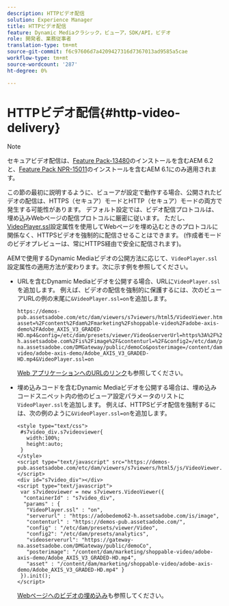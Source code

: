 ```yaml
---
description: HTTPビデオ配信
solution: Experience Manager
title: HTTPビデオ配信
feature: Dynamic Mediaクラシック，ビューア，SDK/API，ビデオ
role: 開発者、業務従事者
translation-type: tm+mt
source-git-commit: f6c97606d7a4209427316d7367013ad9585a5cae
workflow-type: tm+mt
source-wordcount: '287'
ht-degree: 0%

---
```



# HTTPビデオ配信{#http-video-delivery}

>[!NOTE]
>
>セキュアビデオ配信は、[Feature Pack-13480](https://www.adobeaemcloud.com/content/marketplace/marketplaceProxy.html?packagePath=/content/companies/public/adobe/packages/cq620/featurepack/cq-6.2.0-featurepack-13480)のインストールを含むAEM 6.2と、[Feature Pack NPR-15011](https://www.adobeaemcloud.com/content/marketplace/marketplaceProxy.html?packagePath=/content/companies/public/adobe/packages/cq610/featurepack/cq-6.1.0-featurepack-15011)のインストールを含むAEM 6.1にのみ適用されます。

この節の最初に説明するように、ビューアが設定で動作する場合、公開されたビデオの配信は、HTTPS（セキュア）モードとHTTP（セキュア）モードの両方で発生する可能性があります。 デフォルト設定では、ビデオ配信プロトコルは、埋め込みWebページの配信プロトコルに厳密に従います。 ただし、[VideoPlayer.ssl](../../c-html5-s7-aem-asset-viewers/c-html5-mixedmedia-viewer-about/r-html5-mixedmedia-viewer-config-attrib/r-html5-mixedmedia-viewer-config-attrib-videoplayer-ssl.md#reference-df0a29aa8a584cebaaa1c7bb6fab362e)設定属性を使用してWebページを埋め込むときのプロトコルに関係なく、HTTPSビデオを強制的に配信させることはできます。 (作成者モードのビデオプレビューは、常にHTTPS経由で安全に配信されます)。

AEMで使用するDynamic Mediaビデオの公開方法に応じて、`VideoPlayer.ssl`設定属性の適用方法が変わります。次に示す例を参照してください。

* URLを含むDynamic Mediaビデオを公開する場合、URLに`VideoPlayer.ssl`を追加します。 例えば、ビデオの配信を強制的に保護するには、次のビューアURLの例の末尾に`&VideoPlayer.ssl=on`を追加します。

   ```
   https://demos-pub.assetsadobe.com/etc/dam/viewers/s7viewers/html5/VideoViewer.html?asset=%2Fcontent%2Fdam%2Fmarketing%2Fshoppable-video%2Fadobe-axis-demo%2FAdobe_AXIS_V3_GRADED-HD.mp4&config=/etc/dam/presets/viewer/Video&serverUrl=https%3A%2F%2Fadobedemo62-h.assetsadobe.com%2Fis%2Fimage%2F&contenturl=%2F&config2=/etc/dam/presets/analytics&videoserverurl=https://gateway-na.assetsadobe.com/DMGateway/public/demoCo&posterimage=/content/dam/marketing/shoppable-video/adobe-axis-demo/Adobe_AXIS_V3_GRADED-HD.mp4&VideoPlayer.ssl=on
   ```

   [Web アプリケーションへのURLのリンク](https://experienceleague.adobe.com/docs/experience-manager-65/assets/dynamic/linking-urls-to-yourwebapplication.html?lang=en#dynamic)も参照してください。

* 埋め込みコードを含むDynamic Mediaビデオを公開する場合は、埋め込みコードスニペット内の他のビューア設定パラメータのリストに`VideoPlayer.ssl`を追加します。 例えば、HTTPSビデオ配信を強制するには、次の例のように`&VideoPlayer.ssl=on`を追加します。

   ```
   <style type="text/css"> 
    #s7video_div.s7videoviewer{ 
      width:100%;  
      height:auto; 
    } 
   </style> 
   <script type="text/javascript" src="https://demos-pub.assetsadobe.com/etc/dam/viewers/s7viewers/html5/js/VideoViewer.js"></script> 
   <div id="s7video_div"></div> 
   <script type="text/javascript"> 
    var s7videoviewer = new s7viewers.VideoViewer({ 
     "containerId" : "s7video_div", 
     "params" : {  
      "VideoPlayer.ssl" : "on", 
      "serverurl" : "https://adobedemo62-h.assetsadobe.com/is/image", 
      "contenturl" : "https://demos-pub.assetsadobe.com/",  
      "config" : "/etc/dam/presets/viewer/Video", 
      "config2": "/etc/dam/presets/analytics", 
      "videoserverurl": "https://gateway-na.assetsadobe.com/DMGateway/public/demoCo", 
      "posterimage": "/content/dam/marketing/shoppable-video/adobe-axis-demo/Adobe_AXIS_V3_GRADED-HD.mp4", 
      "asset" : "/content/dam/marketing/shoppable-video/adobe-axis-demo/Adobe_AXIS_V3_GRADED-HD.mp4" } 
    }).init(); 
   </script>
   ```

   [Webページへのビデオの埋め込み](https://experienceleague.adobe.com/docs/experience-manager-65/assets/dynamic/linking-urls-to-yourwebapplication.html#dynamic)も参照してください。

